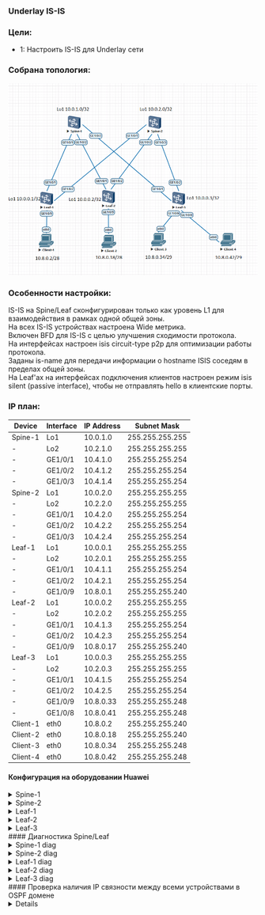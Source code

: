 ### Underlay IS-IS

### Цели:
- 1: Настроить IS-IS для Underlay сети

### Собрана топология:
![img_1.png](main_topology2.png)

### Особенности настройки:
IS-IS на Spine/Leaf сконфигурирован только как уровень L1 для взаимодействия в рамках одной общей зоны.<br>
На всех IS-IS устройствах настроена Wide метрика.<br>
Включен BFD для IS-IS с целью улучшения сходимости протокола.<br>
На интерфейсах настроен isis circuit-type p2p для оптимизации работы протокола.<br>
Заданы is-name для передачи информации о hostname ISIS соседям в пределах общей зоны.<br>
На Leaf'ах на интерфейсах подключения клиентов настроен режим isis silent (passive interface), чтобы не отправлять hello в клиентские порты.<br>

### IP план:
Device|Interface|IP Address|Subnet Mask
---|---|---|---
Spine-1|Lo1|10.0.1.0|255.255.255.255
-|Lo2|10.2.1.0|255.255.255.255
-|GE1/0/1|10.4.1.0|255.255.255.254
-|GE1/0/2|10.4.1.2|255.255.255.254
-|GE1/0/3|10.4.1.4|255.255.255.254
Spine-2|Lo1|10.0.2.0|255.255.255.255
-|Lo2|10.2.2.0|255.255.255.255
-|GE1/0/1|10.4.2.0|255.255.255.254
-|GE1/0/2|10.4.2.2|255.255.255.254
-|GE1/0/3|10.4.2.4|255.255.255.254
Leaf-1|Lo1|10.0.0.1|255.255.255.255
-|Lo2|10.2.0.1|255.255.255.255
-|GE1/0/1|10.4.1.1|255.255.255.254
-|GE1/0/2|10.4.2.1|255.255.255.254
-|GE1/0/9|10.8.0.1|255.255.255.240
Leaf-2|Lo1|10.0.0.2|255.255.255.255
-|Lo2|10.2.0.2|255.255.255.255
-|GE1/0/1|10.4.1.3|255.255.255.254
-|GE1/0/2|10.4.2.3|255.255.255.254
-|GE1/0/9|10.8.0.17|255.255.255.240
Leaf-3|Lo1|10.0.0.3|255.255.255.255
-|Lo2|10.2.0.3|255.255.255.255
-|GE1/0/1|10.4.1.5|255.255.255.254
-|GE1/0/2|10.4.2.5|255.255.255.254
-|GE1/0/9|10.8.0.33|255.255.255.248
-|GE1/0/8|10.8.0.41|255.255.255.248
Client-1|eth0|10.8.0.2|255.255.255.240
Client-2|eth0|10.8.0.18|255.255.255.240
Client-3|eth0|10.8.0.34|255.255.255.248
Client-4|eth0|10.8.0.42|255.255.255.248

#### Конфигурация на оборудовании Huawei
<details>
<summary> Spine-1 </summary>
#<br>
sysname Spine-1<br>
#<br>
bfd<br>
#<br>
isis 33<br>         
 is-level level-1<br>
 cost-style wide<br>
 network-entity 49.0052.0100.0000.1000.00<br>
 is-name Spine-1<br>
#<br>
interface GE1/0/1<br>
 undo portswitch<br>
 description to Leaf-1<br>
 undo shutdown<br>
 ip address 10.4.1.0 255.255.255.254<br>
 isis enable 33<br>
 isis circuit-type p2p<br>
 isis bfd static<br>
#<br>
interface GE1/0/2<br>
 undo portswitch<br>
 description to Leaf-2<br>
 undo shutdown<br>
 ip address 10.4.1.2 255.255.255.254<br>
 isis enable 33<br>
 isis circuit-type p2p<br>
 isis bfd static<br>
#<br>
interface GE1/0/3<br>
 undo portswitch<br>
 description to Leaf-3<br>
 undo shutdown<br>
 ip address 10.4.1.4 255.255.255.254<br>
 isis enable 33<br>
 isis circuit-type p2p<br>
 isis bfd static<br>
#<br>
interface LoopBack1<br>
 description underlay<br>
 ip address 10.0.1.0 255.255.255.255<br>
 isis enable 33<br>
#<br>
interface LoopBack2<br>
 description overlay<br>
 ip address 10.2.1.0 255.255.255.255<br>
 isis enable 33<br>
#<br>
bfd To_Leaf-1 bind peer-ip 10.4.1.1 interface GE1/0/1<br>
 discriminator local 101<br>
 discriminator remote 11<br>
#<br>
bfd To_Leaf-2 bind peer-ip 10.4.1.3 interface GE1/0/2<br>
 discriminator local 201<br>
 discriminator remote 21<br>
#<br>
bfd To_Leaf-3 bind peer-ip 10.4.1.5 interface GE1/0/3<br>
 discriminator local 301<br>
 discriminator remote 31<br>
#<br>
</details>
<details>
<summary> Spine-2 </summary>
#<br>
sysname Spine-2<br>
#<br>
bfd<br>
#<br>
isis 33<br>         
 is-level level-1<br>
 cost-style wide<br>
 network-entity 49.0052.0100.0000.2000.00<br>
 is-name Spine-2<br>
#<br>
interface GE1/0/1<br>
 undo portswitch<br>
 description to Leaf-1<br>
 undo shutdown<br>
 ip address 10.4.2.0 255.255.255.254<br>
 isis enable 33<br>
 isis circuit-type p2p<br>
 isis bfd static<br>
#<br>
interface GE1/0/2<br>
 undo portswitch<br>
 description to Leaf-2<br>
 undo shutdown<br>
 ip address 10.4.2.2 255.255.255.254<br>
 isis enable 33<br>
 isis circuit-type p2p<br>
 isis bfd static<br>
#<br>
interface GE1/0/3<br>
 undo portswitch<br>
 description to Leaf-3<br>
 undo shutdown<br>
 ip address 10.4.2.4 255.255.255.254<br>
 isis enable 33<br>
 isis circuit-type p2p<br>
 isis bfd static<br>
#<br>
interface LoopBack1<br>
 description underlay<br>
 ip address 10.0.2.0 255.255.255.255<br>
 isis enable 33<br>
#<br>
interface LoopBack2<br>
 description overlay<br>
 ip address 10.2.2.0 255.255.255.255<br>
 isis enable 33<br>
#<br>
bfd To_Leaf-1 bind peer-ip 10.4.2.1 interface GE1/0/1<br>
 discriminator local 102<br>
 discriminator remote 12<br>
#<br>
bfd To_Leaf-2 bind peer-ip 10.4.2.3 interface GE1/0/2<br>
 discriminator local 202<br>
 discriminator remote 22<br>
#<br>
bfd To_Leaf-3 bind peer-ip 10.4.2.5 interface GE1/0/3<br>
 discriminator local 302<br>
 discriminator remote 32<br>
#<br>
</details>
<details>
<summary> Leaf-1 </summary>
#<br>
sysname Leaf-1<br>
#<br>
bfd<br>
#<br>
isis 33<br>
 is-level level-1<br>
 cost-style wide<br>
 network-entity 49.0052.0100.0000.0001.00<br>
 is-name Leaf-1<br>
#<br>
interface GE1/0/1<br>
 undo portswitch<br>
 description to Spine-1<br>
 undo shutdown<br>
 ip address 10.4.1.1 255.255.255.254<br>
 isis enable 33<br>
 isis circuit-type p2p<br>
 isis bfd static<br>
#<br>
interface GE1/0/2<br>
 undo portswitch<br>
 description to Spine-2<br>
 undo shutdown<br>
 ip address 10.4.2.1 255.255.255.254<br>
 isis enable 33<br>
 isis circuit-type p2p<br>
 isis bfd static<br>
#<br>
interface GE1/0/9<br>
 undo portswitch<br>
 description to Client-1<br>
 undo shutdown<br>
 ip address 10.8.0.1 255.255.255.240<br>
 isis enable 33<br>
 isis silent <br>
#<br>
interface LoopBack1<br>
 description underlay<br>
 ip address 10.0.0.1 255.255.255.255<br>
 isis enable 33<br>
#<br>
interface LoopBack2<br>
 description overlay<br>
 ip address 10.2.0.1 255.255.255.255<br>
 isis enable 33<br>
#<br>
bfd to_Spine-1 bind peer-ip 10.4.1.0 interface GE1/0/1<br>
 discriminator local 11<br>
 discriminator remote 101<br>
#<br>
bfd to_Spine-2 bind peer-ip 10.4.2.0 interface GE1/0/2<br>
 discriminator local 12<br>
 discriminator remote 102<br>
#<br>
</details>
<details>
<summary> Leaf-2 </summary>
#<br>
sysname Leaf-2<br>
#<br>
bfd<br>
#<br>
isis 33<br>
 is-level level-1<br>
 cost-style wide<br>
 network-entity 49.0052.0100.0000.0002.00<br>
 is-name Leaf-2<br>
#<br>
interface GE1/0/1<br>
 undo portswitch<br>
 description to Spine-1<br>
 undo shutdown<br>
 ip address 10.4.1.3 255.255.255.254<br>
 isis enable 33<br>
 isis circuit-type p2p<br>
 isis bfd static<br>
#<br>
interface GE1/0/2<br>
 undo portswitch<br>
 description to Spine-2<br>
 undo shutdown<br>
 ip address 10.4.2.3 255.255.255.254<br>
 isis enable 33<br>
 isis circuit-type p2p<br>
 isis bfd static<br>
#<br>
interface GE1/0/9<br>
 undo portswitch<br>
 description to Client-2<br>
 undo shutdown<br>
 ip address 10.8.0.17 255.255.255.240<br>
 isis enable 33<br>
 isis silent <br>
#<br>
interface LoopBack1<br>
 description underlay<br>
 ip address 10.0.0.2 255.255.255.255<br>
 isis enable 33<br>
#<br>
interface LoopBack2<br>
 description overlay<br>
 ip address 10.2.0.2 255.255.255.255<br>
 isis enable 33<br>
#<br>
bfd to_Spine-1 bind peer-ip 10.4.1.2 interface GE1/0/1<br>
 discriminator local 21<br>
 discriminator remote 201<br>
#<br>
bfd to_Spine-2 bind peer-ip 10.4.2.2 interface GE1/0/2<br>
 discriminator local 22<br>
 discriminator remote 202<br>
#<br>
</details>
<details>
<summary> Leaf-3 </summary>
#<br>
 sysname Leaf-3<br>
#<br>
bfd<br>
#<br>
isis 33<br>
 is-level level-1<br>
 cost-style wide<br>
 network-entity 49.0052.0100.0000.0003.00<br>
 is-name Leaf-3<br>
#<br>
interface GE1/0/1<br>
 undo portswitch<br>
 description to Spine-1<br>
 undo shutdown<br>
 ip address 10.4.1.5 255.255.255.254<br>
 isis enable 33<br>
 isis circuit-type p2p<br>
 isis bfd static<br>
#<br>
interface GE1/0/2<br>
 undo portswitch<br>
 description to Spine-2<br>
 undo shutdown<br>
 ip address 10.4.2.5 255.255.255.254<br>
 isis enable 33<br>
 isis circuit-type p2p<br>
 isis bfd static<br>
#<br>
interface GE1/0/8<br>
 undo portswitch<br>
 description to Client-4<br>
 undo shutdown<br>
 ip address 10.8.0.41 255.255.255.248<br>
 isis enable 33<br>
 isis silent <br>
#<br>
interface GE1/0/9<br>
 undo portswitch<br>
 description to Client-3<br>
 undo shutdown<br>
 ip address 10.8.0.33 255.255.255.248<br>
 isis enable 33<br>
 isis silent <br>
#<br>
interface LoopBack1<br>
 description underlay<br>
 ip address 10.0.0.3 255.255.255.255<br>
 isis enable 33<br>
#<br>
interface LoopBack2<br>
 description overlay<br>
 ip address 10.2.0.3 255.255.255.255<br>
 isis enable 33 <br>
#<br>
bfd to_Spine-1 bind peer-ip 10.4.1.4 interface GE1/0/1<br>
 discriminator local 31<br>
 discriminator remote 301<br>
#<br>
bfd to_Spine-2 bind peer-ip 10.4.2.4 interface GE1/0/2<br>
 discriminator local 32<br>
 discriminator remote 302<br>
#<br>
</details>
#### Диагностика Spine/Leaf

<details>
<summary> Spine-1 diag </summary>
 
 ```
<Spine-1>display ip routing-table
Proto: Protocol        Pre: Preference
Route Flags: R - relay, D - download to fib, T - to vpn-instance, B - black hole route
------------------------------------------------------------------------------
Routing Table : _public_
         Destinations : 27       Routes : 31        

Destination/Mask    Proto   Pre  Cost        Flags NextHop         Interface

       10.0.0.1/32  ISIS-L1 15   10            D   10.4.1.1        GE1/0/1
       10.0.0.2/32  ISIS-L1 15   10            D   10.4.1.3        GE1/0/2
       10.0.0.3/32  ISIS-L1 15   10            D   10.4.1.5        GE1/0/3
       10.0.1.0/32  Direct  0    0             D   127.0.0.1       LoopBack1
       10.0.2.0/32  ISIS-L1 15   20            D   10.4.1.1        GE1/0/1
                    ISIS-L1 15   20            D   10.4.1.3        GE1/0/2
                    ISIS-L1 15   20            D   10.4.1.5        GE1/0/3
       10.2.0.1/32  ISIS-L1 15   10            D   10.4.1.1        GE1/0/1
       10.2.0.2/32  ISIS-L1 15   10            D   10.4.1.3        GE1/0/2
       10.2.0.3/32  ISIS-L1 15   10            D   10.4.1.5        GE1/0/3
       10.2.1.0/32  Direct  0    0             D   127.0.0.1       LoopBack2
       10.2.2.0/32  ISIS-L1 15   20            D   10.4.1.1        GE1/0/1
                    ISIS-L1 15   20            D   10.4.1.3        GE1/0/2
                    ISIS-L1 15   20            D   10.4.1.5        GE1/0/3
       10.4.1.0/31  Direct  0    0             D   10.4.1.0        GE1/0/1
       10.4.1.0/32  Direct  0    0             D   127.0.0.1       GE1/0/1
       10.4.1.2/31  Direct  0    0             D   10.4.1.2        GE1/0/2
       10.4.1.2/32  Direct  0    0             D   127.0.0.1       GE1/0/2
       10.4.1.4/31  Direct  0    0             D   10.4.1.4        GE1/0/3
       10.4.1.4/32  Direct  0    0             D   127.0.0.1       GE1/0/3
       10.4.2.0/31  ISIS-L1 15   20            D   10.4.1.1        GE1/0/1
       10.4.2.2/31  ISIS-L1 15   20            D   10.4.1.3        GE1/0/2
       10.4.2.4/31  ISIS-L1 15   20            D   10.4.1.5        GE1/0/3
       10.8.0.0/28  ISIS-L1 15   20            D   10.4.1.1        GE1/0/1
      10.8.0.16/28  ISIS-L1 15   20            D   10.4.1.3        GE1/0/2
      10.8.0.32/29  ISIS-L1 15   20            D   10.4.1.5        GE1/0/3
      10.8.0.40/29  ISIS-L1 15   20            D   10.4.1.5        GE1/0/3
      127.0.0.0/8   Direct  0    0             D   127.0.0.1       InLoopBack0
      127.0.0.1/32  Direct  0    0             D   127.0.0.1       InLoopBack0
127.255.255.255/32  Direct  0    0             D   127.0.0.1       InLoopBack0
255.255.255.255/32  Direct  0    0             D   127.0.0.1       InLoopBack0

<Spine-1>display isis peer 

Peer Information for ISIS(33)
--------------------------------------------------------------------------------
                         
  System Id     Interface       Circuit Id        State HoldTime(s) Type     PRI
--------------------------------------------------------------------------------
Leaf-1          GE1/0/1         0000000006         Up            28 L1       -- 
Leaf-2          GE1/0/2         0000000006         Up            30 L1       -- 
Leaf-3          GE1/0/3         0000000006         Up            29 L1       -- 

Total Peer(s): 3

<Spine-1>display isis bfd session all

BFD session information for ISIS(33)
------------------------------------------------------------------------------
Peer System ID : Leaf-1                Interface : GE1/0/1            
TX : 1000          BFD State : up      Peer IP Address : 10.4.1.1
RX : 1000          LocDis : 101        Local IP Address: 0.0.0.0
Multiplier : 3     RemDis : 11         Type : L1  
Diag : No diagnostic information
Peer System ID : Leaf-2                Interface : GE1/0/2            
TX : 1000          BFD State : up      Peer IP Address : 10.4.1.3
RX : 1000          LocDis : 201        Local IP Address: 0.0.0.0
Multiplier : 3     RemDis : 21         Type : L1  
Diag : No diagnostic information
Peer System ID : Leaf-3                Interface : GE1/0/3            
TX : 1000          BFD State : up      Peer IP Address : 10.4.1.5
RX : 1000          LocDis : 301        Local IP Address: 0.0.0.0
Multiplier : 3     RemDis : 31         Type : L1  
Diag : No diagnostic information
Total BFD session(s): 3
```
</details>
<details>
<summary> Spine-2 diag </summary>
 
 ```
<Spine-2>display ip routing-table 
Proto: Protocol        Pre: Preference
Route Flags: R - relay, D - download to fib, T - to vpn-instance, B - black hole route
------------------------------------------------------------------------------
Routing Table : _public_
         Destinations : 27       Routes : 31        

Destination/Mask    Proto   Pre  Cost        Flags NextHop         Interface

       10.0.0.1/32  ISIS-L1 15   10            D   10.4.2.1        GE1/0/1
       10.0.0.2/32  ISIS-L1 15   10            D   10.4.2.3        GE1/0/2
       10.0.0.3/32  ISIS-L1 15   10            D   10.4.2.5        GE1/0/3
       10.0.1.0/32  ISIS-L1 15   20            D   10.4.2.1        GE1/0/1
                    ISIS-L1 15   20            D   10.4.2.3        GE1/0/2
                    ISIS-L1 15   20            D   10.4.2.5        GE1/0/3
       10.0.2.0/32  Direct  0    0             D   127.0.0.1       LoopBack1
       10.2.0.1/32  ISIS-L1 15   10            D   10.4.2.1        GE1/0/1
       10.2.0.2/32  ISIS-L1 15   10            D   10.4.2.3        GE1/0/2
       10.2.0.3/32  ISIS-L1 15   10            D   10.4.2.5        GE1/0/3
       10.2.1.0/32  ISIS-L1 15   20            D   10.4.2.1        GE1/0/1
                    ISIS-L1 15   20            D   10.4.2.3        GE1/0/2
                    ISIS-L1 15   20            D   10.4.2.5        GE1/0/3
       10.2.2.0/32  Direct  0    0             D   127.0.0.1       LoopBack2
       10.4.1.0/31  ISIS-L1 15   20            D   10.4.2.1        GE1/0/1
       10.4.1.2/31  ISIS-L1 15   20            D   10.4.2.3        GE1/0/2
       10.4.1.4/31  ISIS-L1 15   20            D   10.4.2.5        GE1/0/3
       10.4.2.0/31  Direct  0    0             D   10.4.2.0        GE1/0/1
       10.4.2.0/32  Direct  0    0             D   127.0.0.1       GE1/0/1
       10.4.2.2/31  Direct  0    0             D   10.4.2.2        GE1/0/2
       10.4.2.2/32  Direct  0    0             D   127.0.0.1       GE1/0/2
       10.4.2.4/31  Direct  0    0             D   10.4.2.4        GE1/0/3
       10.4.2.4/32  Direct  0    0             D   127.0.0.1       GE1/0/3
       10.8.0.0/28  ISIS-L1 15   20            D   10.4.2.1        GE1/0/1
      10.8.0.16/28  ISIS-L1 15   20            D   10.4.2.3        GE1/0/2
      10.8.0.32/29  ISIS-L1 15   20            D   10.4.2.5        GE1/0/3
      10.8.0.40/29  ISIS-L1 15   20            D   10.4.2.5        GE1/0/3
      127.0.0.0/8   Direct  0    0             D   127.0.0.1       InLoopBack0
      127.0.0.1/32  Direct  0    0             D   127.0.0.1       InLoopBack0
127.255.255.255/32  Direct  0    0             D   127.0.0.1       InLoopBack0
255.255.255.255/32  Direct  0    0             D   127.0.0.1       InLoopBack0

<Spine-2>display isis peer 

Peer Information for ISIS(33)
--------------------------------------------------------------------------------
                         
  System Id     Interface       Circuit Id        State HoldTime(s) Type     PRI
--------------------------------------------------------------------------------
Leaf-1          GE1/0/1         0000000007         Up            28 L1       -- 
Leaf-2          GE1/0/2         0000000007         Up            25 L1       -- 
Leaf-3          GE1/0/3         0000000007         Up            24 L1       -- 

Total Peer(s): 3

<Spine-2>display isis bfd session all 

BFD session information for ISIS(33)
------------------------------------------------------------------------------
Peer System ID : Leaf-1                Interface : GE1/0/1            
TX : 1000          BFD State : up      Peer IP Address : 10.4.2.1
RX : 1000          LocDis : 102        Local IP Address: 0.0.0.0
Multiplier : 3     RemDis : 12         Type : L1  
Diag : No diagnostic information
Peer System ID : Leaf-2                Interface : GE1/0/2            
TX : 1000          BFD State : up      Peer IP Address : 10.4.2.3
RX : 1000          LocDis : 202        Local IP Address: 0.0.0.0
Multiplier : 3     RemDis : 22         Type : L1  
Diag : No diagnostic information
Peer System ID : Leaf-3                Interface : GE1/0/3            
TX : 1000          BFD State : up      Peer IP Address : 10.4.2.5
RX : 1000          LocDis : 302        Local IP Address: 0.0.0.0
Multiplier : 3     RemDis : 32         Type : L1  
Diag : No diagnostic information
Total BFD session(s): 3
```
</details>
<details>
<summary> Leaf-1 diag </summary>
 
 ```
<Leaf-1>display ip routing-table 
Proto: Protocol        Pre: Preference
Route Flags: R - relay, D - download to fib, T - to vpn-instance, B - black hole route
------------------------------------------------------------------------------
Routing Table : _public_
         Destinations : 28       Routes : 35        

Destination/Mask    Proto   Pre  Cost        Flags NextHop         Interface

       10.0.0.1/32  Direct  0    0             D   127.0.0.1       LoopBack1
       10.0.0.2/32  ISIS-L1 15   20            D   10.4.1.0        GE1/0/1
                    ISIS-L1 15   20            D   10.4.2.0        GE1/0/2
       10.0.0.3/32  ISIS-L1 15   20            D   10.4.1.0        GE1/0/1
                    ISIS-L1 15   20            D   10.4.2.0        GE1/0/2
       10.0.1.0/32  ISIS-L1 15   10            D   10.4.1.0        GE1/0/1
       10.0.2.0/32  ISIS-L1 15   10            D   10.4.2.0        GE1/0/2
       10.2.0.1/32  Direct  0    0             D   127.0.0.1       LoopBack2
       10.2.0.2/32  ISIS-L1 15   20            D   10.4.1.0        GE1/0/1
                    ISIS-L1 15   20            D   10.4.2.0        GE1/0/2
       10.2.0.3/32  ISIS-L1 15   20            D   10.4.1.0        GE1/0/1
                    ISIS-L1 15   20            D   10.4.2.0        GE1/0/2
       10.2.1.0/32  ISIS-L1 15   10            D   10.4.1.0        GE1/0/1
       10.2.2.0/32  ISIS-L1 15   10            D   10.4.2.0        GE1/0/2
       10.4.1.0/31  Direct  0    0             D   10.4.1.1        GE1/0/1
       10.4.1.1/32  Direct  0    0             D   127.0.0.1       GE1/0/1
       10.4.1.2/31  ISIS-L1 15   20            D   10.4.1.0        GE1/0/1
       10.4.1.4/31  ISIS-L1 15   20            D   10.4.1.0        GE1/0/1
       10.4.2.0/31  Direct  0    0             D   10.4.2.1        GE1/0/2
       10.4.2.1/32  Direct  0    0             D   127.0.0.1       GE1/0/2
       10.4.2.2/31  ISIS-L1 15   20            D   10.4.2.0        GE1/0/2
       10.4.2.4/31  ISIS-L1 15   20            D   10.4.2.0        GE1/0/2
       10.8.0.0/28  Direct  0    0             D   10.8.0.1        GE1/0/9
       10.8.0.1/32  Direct  0    0             D   127.0.0.1       GE1/0/9
      10.8.0.15/32  Direct  0    0             D   127.0.0.1       GE1/0/9
      10.8.0.16/28  ISIS-L1 15   30            D   10.4.1.0        GE1/0/1
                    ISIS-L1 15   30            D   10.4.2.0        GE1/0/2
      10.8.0.32/29  ISIS-L1 15   30            D   10.4.1.0        GE1/0/1
                    ISIS-L1 15   30            D   10.4.2.0        GE1/0/2
      10.8.0.40/29  ISIS-L1 15   30            D   10.4.1.0        GE1/0/1
                    ISIS-L1 15   30            D   10.4.2.0        GE1/0/2
      127.0.0.0/8   Direct  0    0             D   127.0.0.1       InLoopBack0
      127.0.0.1/32  Direct  0    0             D   127.0.0.1       InLoopBack0
127.255.255.255/32  Direct  0    0             D   127.0.0.1       InLoopBack0
255.255.255.255/32  Direct  0    0             D   127.0.0.1       InLoopBack0

<Leaf-1> display isis peer 

Peer Information for ISIS(33)
--------------------------------------------------------------------------------
                         
  System Id     Interface       Circuit Id        State HoldTime(s) Type     PRI
--------------------------------------------------------------------------------
Spine-1         GE1/0/1         0000000006         Up            22 L1       -- 
Spine-2         GE1/0/2         0000000006         Up            25 L1       -- 

Total Peer(s): 2

<Leaf-1>display isis bfd session all 

BFD session information for ISIS(33)
------------------------------------------------------------------------------
Peer System ID : Spine-1               Interface : GE1/0/1            
TX : 1000          BFD State : up      Peer IP Address : 10.4.1.0
RX : 1000          LocDis : 11         Local IP Address: 0.0.0.0
Multiplier : 3     RemDis : 101        Type : L1  
Diag : No diagnostic information
Peer System ID : Spine-2               Interface : GE1/0/2            
TX : 1000          BFD State : up      Peer IP Address : 10.4.2.0
RX : 1000          LocDis : 12         Local IP Address: 0.0.0.0
Multiplier : 3     RemDis : 102        Type : L1  
Diag : No diagnostic information
Total BFD session(s): 2
```
</details>
<details>
<summary> Leaf-2 diag </summary>
 
 ```
<Leaf-2> display ip routing-table 
Proto: Protocol        Pre: Preference
Route Flags: R - relay, D - download to fib, T - to vpn-instance, B - black hole route
------------------------------------------------------------------------------
Routing Table : _public_
         Destinations : 28       Routes : 35        

Destination/Mask    Proto   Pre  Cost        Flags NextHop         Interface

       10.0.0.1/32  ISIS-L1 15   20            D   10.4.1.2        GE1/0/1
                    ISIS-L1 15   20            D   10.4.2.2        GE1/0/2
       10.0.0.2/32  Direct  0    0             D   127.0.0.1       LoopBack1
       10.0.0.3/32  ISIS-L1 15   20            D   10.4.1.2        GE1/0/1
                    ISIS-L1 15   20            D   10.4.2.2        GE1/0/2
       10.0.1.0/32  ISIS-L1 15   10            D   10.4.1.2        GE1/0/1
       10.0.2.0/32  ISIS-L1 15   10            D   10.4.2.2        GE1/0/2
       10.2.0.1/32  ISIS-L1 15   20            D   10.4.1.2        GE1/0/1
                    ISIS-L1 15   20            D   10.4.2.2        GE1/0/2
       10.2.0.2/32  Direct  0    0             D   127.0.0.1       LoopBack2
       10.2.0.3/32  ISIS-L1 15   20            D   10.4.1.2        GE1/0/1
                    ISIS-L1 15   20            D   10.4.2.2        GE1/0/2
       10.2.1.0/32  ISIS-L1 15   10            D   10.4.1.2        GE1/0/1
       10.2.2.0/32  ISIS-L1 15   10            D   10.4.2.2        GE1/0/2
       10.4.1.0/31  ISIS-L1 15   20            D   10.4.1.2        GE1/0/1
       10.4.1.2/31  Direct  0    0             D   10.4.1.3        GE1/0/1
       10.4.1.3/32  Direct  0    0             D   127.0.0.1       GE1/0/1
       10.4.1.4/31  ISIS-L1 15   20            D   10.4.1.2        GE1/0/1
       10.4.2.0/31  ISIS-L1 15   20            D   10.4.2.2        GE1/0/2
       10.4.2.2/31  Direct  0    0             D   10.4.2.3        GE1/0/2
       10.4.2.3/32  Direct  0    0             D   127.0.0.1       GE1/0/2
       10.4.2.4/31  ISIS-L1 15   20            D   10.4.2.2        GE1/0/2
       10.8.0.0/28  ISIS-L1 15   30            D   10.4.1.2        GE1/0/1
                    ISIS-L1 15   30            D   10.4.2.2        GE1/0/2
      10.8.0.16/28  Direct  0    0             D   10.8.0.17       GE1/0/9
      10.8.0.17/32  Direct  0    0             D   127.0.0.1       GE1/0/9
      10.8.0.31/32  Direct  0    0             D   127.0.0.1       GE1/0/9
      10.8.0.32/29  ISIS-L1 15   30            D   10.4.1.2        GE1/0/1
                    ISIS-L1 15   30            D   10.4.2.2        GE1/0/2
      10.8.0.40/29  ISIS-L1 15   30            D   10.4.1.2        GE1/0/1
                    ISIS-L1 15   30            D   10.4.2.2        GE1/0/2
      127.0.0.0/8   Direct  0    0             D   127.0.0.1       InLoopBack0
      127.0.0.1/32  Direct  0    0             D   127.0.0.1       InLoopBack0
127.255.255.255/32  Direct  0    0             D   127.0.0.1       InLoopBack0
255.255.255.255/32  Direct  0    0             D   127.0.0.1       InLoopBack0

<Leaf-2>display isis peer 

Peer Information for ISIS(33)
--------------------------------------------------------------------------------
                         
  System Id     Interface       Circuit Id        State HoldTime(s) Type     PRI
--------------------------------------------------------------------------------
Spine-1         GE1/0/1         0000000007         Up            25 L1       -- 
Spine-2         GE1/0/2         0000000007         Up            24 L1       -- 

Total Peer(s): 2

<Leaf-2>display isis bfd session all 

BFD session information for ISIS(33)
------------------------------------------------------------------------------
Peer System ID : Spine-1               Interface : GE1/0/1            
TX : 1000          BFD State : up      Peer IP Address : 10.4.1.2
RX : 1000          LocDis : 21         Local IP Address: 0.0.0.0
Multiplier : 3     RemDis : 201        Type : L1  
Diag : No diagnostic information
Peer System ID : Spine-2               Interface : GE1/0/2            
TX : 1000          BFD State : up      Peer IP Address : 10.4.2.2
RX : 1000          LocDis : 22         Local IP Address: 0.0.0.0
Multiplier : 3     RemDis : 202        Type : L1  
Diag : No diagnostic information
Total BFD session(s): 2
```
</details>
<details>
<summary> Leaf-3 diag </summary>
 
 ```
<Leaf-3>display ip routing-table 
Proto: Protocol        Pre: Preference
Route Flags: R - relay, D - download to fib, T - to vpn-instance, B - black hole route
------------------------------------------------------------------------------
Routing Table : _public_
         Destinations : 30       Routes : 36        

Destination/Mask    Proto   Pre  Cost        Flags NextHop         Interface

       10.0.0.1/32  ISIS-L1 15   20            D   10.4.1.4        GE1/0/1
                    ISIS-L1 15   20            D   10.4.2.4        GE1/0/2
       10.0.0.2/32  ISIS-L1 15   20            D   10.4.1.4        GE1/0/1
                    ISIS-L1 15   20            D   10.4.2.4        GE1/0/2
       10.0.0.3/32  Direct  0    0             D   127.0.0.1       LoopBack1
       10.0.1.0/32  ISIS-L1 15   10            D   10.4.1.4        GE1/0/1
       10.0.2.0/32  ISIS-L1 15   10            D   10.4.2.4        GE1/0/2
       10.2.0.1/32  ISIS-L1 15   20            D   10.4.1.4        GE1/0/1
                    ISIS-L1 15   20            D   10.4.2.4        GE1/0/2
       10.2.0.2/32  ISIS-L1 15   20            D   10.4.1.4        GE1/0/1
                    ISIS-L1 15   20            D   10.4.2.4        GE1/0/2
       10.2.0.3/32  Direct  0    0             D   127.0.0.1       LoopBack2
       10.2.1.0/32  ISIS-L1 15   10            D   10.4.1.4        GE1/0/1
       10.2.2.0/32  ISIS-L1 15   10            D   10.4.2.4        GE1/0/2
       10.4.1.0/31  ISIS-L1 15   20            D   10.4.1.4        GE1/0/1
       10.4.1.2/31  ISIS-L1 15   20            D   10.4.1.4        GE1/0/1
       10.4.1.4/31  Direct  0    0             D   10.4.1.5        GE1/0/1
       10.4.1.5/32  Direct  0    0             D   127.0.0.1       GE1/0/1
       10.4.2.0/31  ISIS-L1 15   20            D   10.4.2.4        GE1/0/2
       10.4.2.2/31  ISIS-L1 15   20            D   10.4.2.4        GE1/0/2
       10.4.2.4/31  Direct  0    0             D   10.4.2.5        GE1/0/2
       10.4.2.5/32  Direct  0    0             D   127.0.0.1       GE1/0/2
       10.8.0.0/28  ISIS-L1 15   30            D   10.4.1.4        GE1/0/1
                    ISIS-L1 15   30            D   10.4.2.4        GE1/0/2
      10.8.0.16/28  ISIS-L1 15   30            D   10.4.1.4        GE1/0/1
                    ISIS-L1 15   30            D   10.4.2.4        GE1/0/2
      10.8.0.32/29  Direct  0    0             D   10.8.0.33       GE1/0/9
      10.8.0.33/32  Direct  0    0             D   127.0.0.1       GE1/0/9
      10.8.0.39/32  Direct  0    0             D   127.0.0.1       GE1/0/9
      10.8.0.40/29  Direct  0    0             D   10.8.0.41       GE1/0/8
      10.8.0.41/32  Direct  0    0             D   127.0.0.1       GE1/0/8
      10.8.0.47/32  Direct  0    0             D   127.0.0.1       GE1/0/8
      127.0.0.0/8   Direct  0    0             D   127.0.0.1       InLoopBack0
      127.0.0.1/32  Direct  0    0             D   127.0.0.1       InLoopBack0
127.255.255.255/32  Direct  0    0             D   127.0.0.1       InLoopBack0
255.255.255.255/32  Direct  0    0             D   127.0.0.1       InLoopBack0

<Leaf-3> display isis peer 

Peer Information for ISIS(33)
--------------------------------------------------------------------------------
                         
  System Id     Interface       Circuit Id        State HoldTime(s) Type     PRI
--------------------------------------------------------------------------------
Spine-1         GE1/0/1         0000000008         Up            30 L1       -- 
Spine-2         GE1/0/2         0000000008         Up            28 L1       -- 

Total Peer(s): 2

<Leaf-3>display isis bfd session all

BFD session information for ISIS(33)
------------------------------------------------------------------------------
Peer System ID : Spine-1               Interface : GE1/0/1            
TX : 1000          BFD State : up      Peer IP Address : 10.4.1.4
RX : 1000          LocDis : 31         Local IP Address: 0.0.0.0
Multiplier : 3     RemDis : 301        Type : L1  
Diag : No diagnostic information
Peer System ID : Spine-2               Interface : GE1/0/2            
TX : 1000          BFD State : up      Peer IP Address : 10.4.2.4
RX : 1000          LocDis : 32         Local IP Address: 0.0.0.0
Multiplier : 3     RemDis : 302        Type : L1  
Diag : No diagnostic information
Total BFD session(s): 2
```
</details>
#### Проверка наличия IP связности между всеми устройствами в OSPF домене

<details>
 
```
Cl-1> show ip

NAME        : Cl-1[1]
IP/MASK     : 10.8.0.2/28
GATEWAY     : 10.8.0.1
DNS         : 
MAC         : 00:50:79:66:68:06
LPORT       : 20000
RHOST:PORT  : 127.0.0.1:30000
MTU         : 1500

Clients:

Cl-1> ping 10.8.0.18

84 bytes from 10.8.0.18 icmp_seq=1 ttl=61 time=8.203 ms
84 bytes from 10.8.0.18 icmp_seq=2 ttl=61 time=3.624 ms
84 bytes from 10.8.0.18 icmp_seq=3 ttl=61 time=3.745 ms
84 bytes from 10.8.0.18 icmp_seq=4 ttl=61 time=3.493 ms
84 bytes from 10.8.0.18 icmp_seq=5 ttl=61 time=3.453 ms

Cl-1> ping 10.8.0.34

84 bytes from 10.8.0.34 icmp_seq=1 ttl=61 time=5.133 ms
84 bytes from 10.8.0.34 icmp_seq=2 ttl=61 time=3.429 ms
84 bytes from 10.8.0.34 icmp_seq=3 ttl=61 time=3.227 ms
84 bytes from 10.8.0.34 icmp_seq=4 ttl=61 time=4.088 ms
84 bytes from 10.8.0.34 icmp_seq=5 ttl=61 time=5.524 ms

Cl-1> ping 10.8.0.42

84 bytes from 10.8.0.42 icmp_seq=1 ttl=61 time=4.425 ms
84 bytes from 10.8.0.42 icmp_seq=2 ttl=61 time=4.249 ms
84 bytes from 10.8.0.42 icmp_seq=3 ttl=61 time=3.607 ms
84 bytes from 10.8.0.42 icmp_seq=4 ttl=61 time=4.318 ms
84 bytes from 10.8.0.42 icmp_seq=5 ttl=61 time=4.359 ms

Leaf's:

Cl-1> ping 10.0.0.1

84 bytes from 10.0.0.1 icmp_seq=1 ttl=255 time=3.375 ms
84 bytes from 10.0.0.1 icmp_seq=2 ttl=255 time=1.141 ms
84 bytes from 10.0.0.1 icmp_seq=3 ttl=255 time=1.316 ms
84 bytes from 10.0.0.1 icmp_seq=4 ttl=255 time=2.019 ms
84 bytes from 10.0.0.1 icmp_seq=5 ttl=255 time=1.084 ms

Cl-1> ping 10.0.0.2

84 bytes from 10.0.0.2 icmp_seq=1 ttl=253 time=5.829 ms
84 bytes from 10.0.0.2 icmp_seq=2 ttl=253 time=4.099 ms
84 bytes from 10.0.0.2 icmp_seq=3 ttl=253 time=3.723 ms
84 bytes from 10.0.0.2 icmp_seq=4 ttl=253 time=3.762 ms
84 bytes from 10.0.0.2 icmp_seq=5 ttl=253 time=3.895 ms

Cl-1> ping 10.0.0.3

84 bytes from 10.0.0.3 icmp_seq=1 ttl=253 time=7.396 ms
84 bytes from 10.0.0.3 icmp_seq=2 ttl=253 time=5.383 ms
84 bytes from 10.0.0.3 icmp_seq=3 ttl=253 time=3.209 ms
84 bytes from 10.0.0.3 icmp_seq=4 ttl=253 time=4.323 ms
84 bytes from 10.0.0.3 icmp_seq=5 ttl=253 time=3.521 ms

Spines:

Cl-1> ping 10.0.1.0

84 bytes from 10.0.1.0 icmp_seq=1 ttl=254 time=7.850 ms
84 bytes from 10.0.1.0 icmp_seq=2 ttl=254 time=2.083 ms
84 bytes from 10.0.1.0 icmp_seq=3 ttl=254 time=2.445 ms
84 bytes from 10.0.1.0 icmp_seq=4 ttl=254 time=2.003 ms
84 bytes from 10.0.1.0 icmp_seq=5 ttl=254 time=2.379 ms

Cl-1> ping 10.0.2.0

84 bytes from 10.0.2.0 icmp_seq=1 ttl=254 time=6.598 ms
84 bytes from 10.0.2.0 icmp_seq=2 ttl=254 time=2.817 ms
84 bytes from 10.0.2.0 icmp_seq=3 ttl=254 time=2.604 ms
84 bytes from 10.0.2.0 icmp_seq=4 ttl=254 time=2.394 ms
84 bytes from 10.0.2.0 icmp_seq=5 ttl=254 time=2.183 ms

```
</details>
